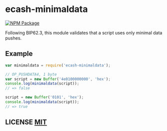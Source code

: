 # ecash-minimaldata

[![NPM Package](https://img.shields.io/npm/v/minimaldata.svg?style=flat-square)](https://www.npmjs.org/package/minimaldata-ecash)

Following BIP62.3, this module validates that a script uses only minimal data pushes.

## Example

```javascript
var minimaldata = require('ecash-minimaldata');

// OP_PUSHDATA4, 1 byte
var script = new Buffer('4e0100000000', 'hex');
console.log(minimaldata(script));
// => false

script = new Buffer('0101', 'hex');
console.log(minimaldata(script));
// => true
```

## LICENSE [MIT](LICENSE)

